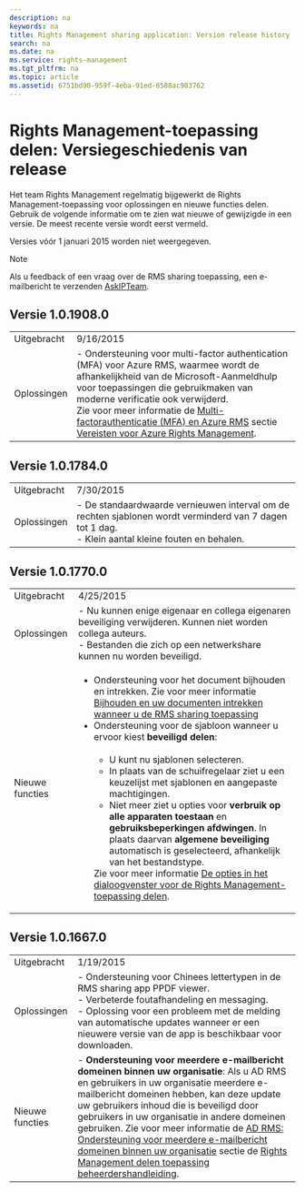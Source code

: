 ```yaml
---
description: na
keywords: na
title: Rights Management sharing application: Version release history
search: na
ms.date: na
ms.service: rights-management
ms.tgt_pltfrm: na
ms.topic: article
ms.assetid: 6751bd90-959f-4eba-91ed-6588ac983762
---
```

# Rights Management-toepassing delen: Versiegeschiedenis van release
Het team Rights Management regelmatig bijgewerkt de Rights Management-toepassing voor oplossingen en nieuwe functies delen. Gebruik de volgende informatie om te zien wat nieuwe of gewijzigde in een versie. De meest recente versie wordt eerst vermeld.

Versies vóór 1 januari 2015 worden niet weergegeven.

> [!NOTE]
> Als u feedback of een vraag over de RMS sharing toepassing, een e-mailbericht te verzenden [AskIPTeam](mailto:AskIPTeam@microsoft.com?subject=RMS%20sharing%20app:%20Feedback%20or%20question).

## Versie 1.0.1908.0

|||
|-|-|
|Uitgebracht|9/16/2015|
|Oplossingen|-   Ondersteuning voor multi-factor authentication (MFA) voor Azure RMS, waarmee wordt de afhankelijkheid van de Microsoft-Aanmeldhulp voor toepassingen die gebruikmaken van moderne verificatie ook verwijderd.<br />    Zie voor meer informatie de [Multi-factorauthenticatie (MFA) en Azure RMS](../Topic/Requirements_for_Azure_Rights_Management.md#BKMK_MFA)   sectie  [Vereisten voor Azure Rights Management](../Topic/Requirements_for_Azure_Rights_Management.md).|

## Versie 1.0.1784.0

|||
|-|-|
|Uitgebracht|7/30/2015|
|Oplossingen|-   De standaardwaarde vernieuwen interval om de rechten sjablonen wordt verminderd van 7 dagen tot 1 dag.<br />-   Klein aantal kleine fouten en behalen.|

## Versie 1.0.1770.0

|||
|-|-|
|Uitgebracht|4/25/2015|
|Oplossingen|-   Nu kunnen enige eigenaar en collega eigenaren beveiliging verwijderen. Kunnen niet worden collega auteurs.<br />-   Bestanden die zich op een netwerkshare kunnen nu worden beveiligd.|
|Nieuwe functies|<ul><li>Ondersteuning voor het document bijhouden en intrekken. Zie voor meer informatie [Bijhouden en uw documenten intrekken wanneer u de RMS sharing toepassing](../Topic/Track_and_revoke_your_documents_when_you_use_the_RMS_sharing_application.md)</li><li>Ondersteuning voor de sjabloon wanneer u ervoor kiest **beveiligd delen**:<br /><br /><ul><li>U kunt nu sjablonen selecteren.</li><li>In plaats van de schuifregelaar ziet u een keuzelijst met sjablonen en aangepaste machtigingen.</li><li>Niet meer ziet u opties voor **verbruik op alle apparaten toestaan** en **gebruiksbeperkingen afdwingen**. In plaats daarvan **algemene beveiliging** automatisch is geselecteerd, afhankelijk van het bestandstype.</li></ul>    Zie voor meer informatie [De opties in het dialoogvenster voor de Rights Management-toepassing delen](../Topic/Dialog_box_options_for_the_Rights_Management_sharing_application.md).</li></ul>|

## Versie 1.0.1667.0

|||
|-|-|
|Uitgebracht|1/19/2015|
|Oplossingen|-   Ondersteuning voor Chinees lettertypen in de RMS sharing app PPDF viewer.<br />-   Verbeterde foutafhandeling en messaging.<br />-   Oplossing voor een probleem met de melding van automatische updates wanneer er een nieuwere versie van de app is beschikbaar voor downloaden.|
|Nieuwe functies|-   **Ondersteuning voor meerdere e-mailbericht domeinen binnen uw organisatie**: Als u AD RMS en gebruikers in uw organisatie meerdere e-mailbericht domeinen hebben, kan deze update uw gebruikers inhoud die is beveiligd door gebruikers in uw organisatie in andere domeinen gebruiken. Zie voor meer informatie de [AD RMS: Ondersteuning voor meerdere e-mailbericht domeinen binnen uw organisatie](../Topic/Rights_Management_sharing_application_administrator_guide.md#BKMK_FederatedDomains) sectie de [Rights Management delen toepassing beheerdershandleiding](../Topic/Rights_Management_sharing_application_administrator_guide.md).|
